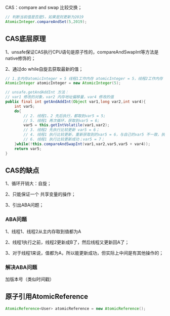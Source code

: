 CAS：compare and swap 比较交换；

```java
// 判断当前值是否是5，如果是则更新为2019
AtomicInteger.compareAndSet(5,2019);
```



## CAS底层原理

1、unsafe保证CAS执行CPU语句是原子性的，compareAndSwapInt等方法是native修饰的；

2、通过do while自旋去获取最新的值；

```java
// 1.主内存atomicInteger = 5 线程1工作内存 atomicInteger = 5，线程2工作内存 atomicInteger = 5；
AtomicInteger atomicInteger = new AtomicInteger(5);

// unsafe.getAndAddInt 方法：
// var1 修改的对象，var2 内存地址偏移量，var4 修改的值
public final int getAndAddInt(Object var1,long var2,int var4){
    int var5;
    do{
        // 2. 线程1、2 先后执行，都取到var5 = 5;
        // 5. 线程1 再次循环，获取到var5 = 6;
        var5 = this.getIntVolatile(var1,var2);
        // 3. 线程2 先执行比较更新 var5 = 6；
        // 4. 线程1 执行比较更新，重新获取到的var5 = 6，与自己的var5 不一致，执行失败；
        // 6. 线程1 执行比较更新成功；var5 = 7；
    }while(!this.compareAndSwapInt(var1,var2,var5,var5 + var4));
    return var5;
}
```



## CAS的缺点

1、循环开销大：自旋；

2、只能保证一个 共享变量的操作；

3、引出ABA问题；

### ABA问题

1、线程1、线程2从主内存取到值都为A

2、线程1执行之前，线程2更新成B了，然后线程又更新回A了；

3、对于线程1来说，值都为A，所以能更新成功，但实际上中间是有其他操作的；



### 解决ABA问题

加版本号（类似时间戳）

## 原子引用AtomicReference

```java
AtomicReference<User> atomicReference = new AtomicReference();
```





